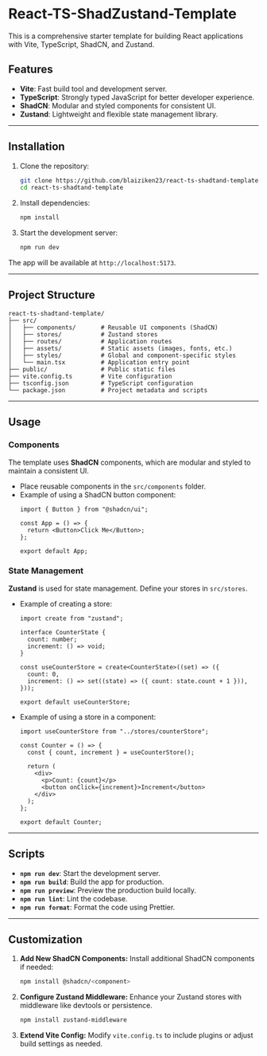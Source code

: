 # React-TS-ShadZustand-Template

This is a comprehensive starter template for building React applications with Vite, TypeScript, ShadCN, and Zustand.

## Features

- **Vite**: Fast build tool and development server.
- **TypeScript**: Strongly typed JavaScript for better developer experience.
- **ShadCN**: Modular and styled components for consistent UI.
- **Zustand**: Lightweight and flexible state management library.

---

## Installation

1. Clone the repository:
   ```bash
   git clone https://github.com/blaiziken23/react-ts-shadtand-template.git
   cd react-ts-shadtand-template
   ```

2. Install dependencies:
   ```bash
   npm install
   ```

3. Start the development server:
   ```bash
   npm run dev
   ```

The app will be available at `http://localhost:5173`.

---

## Project Structure

```
react-ts-shadtand-template/
├── src/
│   ├── components/       # Reusable UI components (ShadCN)
│   ├── stores/           # Zustand stores
│   ├── routes/           # Application routes
│   ├── assets/           # Static assets (images, fonts, etc.)
│   ├── styles/           # Global and component-specific styles
│   └── main.tsx          # Application entry point
├── public/               # Public static files
├── vite.config.ts        # Vite configuration
├── tsconfig.json         # TypeScript configuration
└── package.json          # Project metadata and scripts
```

---

## Usage

### Components
The template uses **ShadCN** components, which are modular and styled to maintain a consistent UI.

- Place reusable components in the `src/components` folder.
- Example of using a ShadCN button component:
  ```tsx
  import { Button } from "@shadcn/ui";

  const App = () => {
    return <Button>Click Me</Button>;
  };

  export default App;
  ```

### State Management
**Zustand** is used for state management. Define your stores in `src/stores`.

- Example of creating a store:
  ```tsx
  import create from "zustand";

  interface CounterState {
    count: number;
    increment: () => void;
  }

  const useCounterStore = create<CounterState>((set) => ({
    count: 0,
    increment: () => set((state) => ({ count: state.count + 1 })),
  }));

  export default useCounterStore;
  ```

- Example of using a store in a component:
  ```tsx
  import useCounterStore from "../stores/counterStore";

  const Counter = () => {
    const { count, increment } = useCounterStore();

    return (
      <div>
        <p>Count: {count}</p>
        <button onClick={increment}>Increment</button>
      </div>
    );
  };

  export default Counter;
  ```

---

## Scripts

- **`npm run dev`**: Start the development server.
- **`npm run build`**: Build the app for production.
- **`npm run preview`**: Preview the production build locally.
- **`npm run lint`**: Lint the codebase.
- **`npm run format`**: Format the code using Prettier.

---

## Customization

1. **Add New ShadCN Components:**
   Install additional ShadCN components if needed:
   ```bash
   npm install @shadcn/<component>
   ```

2. **Configure Zustand Middleware:**
   Enhance your Zustand stores with middleware like devtools or persistence.
   ```bash
   npm install zustand-middleware
   ```

3. **Extend Vite Config:**
   Modify `vite.config.ts` to include plugins or adjust build settings as needed.
